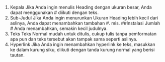1. Kepala
Jika Anda ingin menulis Heading dengan ukuran besar, Anda dapat menggunakan # diikuti dengan teks.
2. Sub-Judul
Jika Anda ingin menurunkan Ukuran Heading lebih kecil dari aslinya, Anda dapat menambahkan tambahan #.
mis. ##Instalasi
Jumlah # Anda menambahkan, semakin kecil judulnya.
3. Teks
Teks Normal mudah untuk ditulis, cukup tulis tanpa pemformatan apa pun dan teks tersebut akan tampak sama seperti aslinya.
4. Hyperlink
Jika Anda ingin menambahkan hyperlink ke teks, masukkan ke dalam kurung siku, diikuti dengan tanda kurung normal yang berisi tautan.